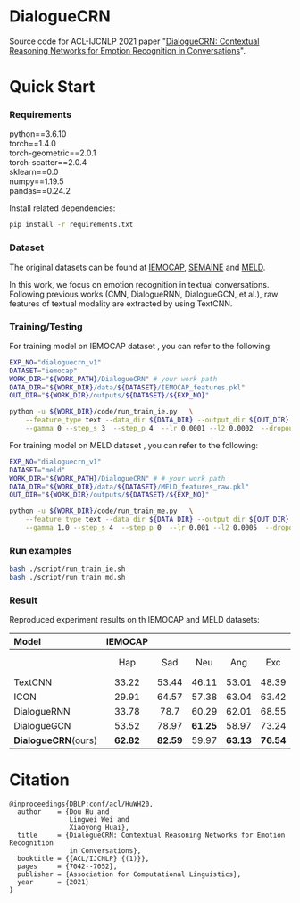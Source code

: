# DialogueCRN
Source code for ACL-IJCNLP 2021 paper "[DialogueCRN: Contextual Reasoning Networks for Emotion Recognition in Conversations](https://doi.org/10.18653/v1/2021.acl-long.547)".

# Quick Start

### Requirements
python==3.6.10          <br>
torch==1.4.0            <br>
torch-geometric==2.0.1  <br>
torch-scatter==2.0.4    <br>
sklearn==0.0            <br>
numpy==1.19.5           <br>
pandas==0.24.2          <br>

Install related dependencies:
```bash
pip install -r requirements.txt
```

### Dataset

The original datasets can be found at [IEMOCAP](https://sail.usc.edu/iemocap/), [SEMAINE](https://semaine-db.eu) and [MELD](https://github.com/SenticNet/MELD).

In this work, we focus on emotion recognition in textual conversations. Following previous works (CMN, DialogueRNN, DialogueGCN, et al.), raw features of textual modality are extracted by using TextCNN.

### Training/Testing

For training model on IEMOCAP dataset , you can refer to the following:
    
```bash
EXP_NO="dialoguecrn_v1"
DATASET="iemocap"
WORK_DIR="${WORK_PATH}/DialogueCRN" # your work path
DATA_DIR="${WORK_DIR}/data/${DATASET}/IEMOCAP_features.pkl"
OUT_DIR="${WORK_DIR}/outputs/${DATASET}/${EXP_NO}"

python -u ${WORK_DIR}/code/run_train_ie.py   \
    --feature_type text --data_dir ${DATA_DIR} --output_dir ${OUT_DIR}  \
    --gamma 0 --step_s 3  --step_p 4  --lr 0.0001 --l2 0.0002  --dropout 0.2 --base_layer 2
```

For training model on MELD dataset , you can refer to the following:

```bash
EXP_NO="dialoguecrn_v1"
DATASET="meld"
WORK_DIR="${WORK_PATH}/DialogueCRN" # # your work path
DATA_DIR="${WORK_DIR}/data/${DATASET}/MELD_features_raw.pkl"
OUT_DIR="${WORK_DIR}/outputs/${DATASET}/${EXP_NO}"

python -u ${WORK_DIR}/code/run_train_me.py   \
    --feature_type text --data_dir ${DATA_DIR} --output_dir ${OUT_DIR}  \
    --gamma 1.0 --step_s 4  --step_p 0  --lr 0.001 --l2 0.0005  --dropout 0.2 --base_layer 1 \

```

### Run examples
```bash
bash ./script/run_train_ie.sh
bash ./script/run_train_md.sh
```


### Result

Reproduced experiment results on th IEMOCAP and MELD datasets:

 | Model|IEMOCAP| | | | | | | | | MELD| | |
 |:-----|:-----:|:-----:|:-----:|:-----:|:-----:|:-----:|:-----:|:-----:|:-----:|:-----:|:-----:|:-----:|
 | |Hap|Sad|Neu|Ang|Exc|Fru|Acc|w-F1| ma-F1 |Acc|w-F1| ma-F1|
 | TextCNN      |33.22|53.44|46.11|53.01|48.39|54.59|49.35|49.21|48.13|59.69|56.83|33.8|
 | ICON         |29.91|64.57|57.38|63.04|63.42|**60.81**|58.3|57.9|56.52|-|-|-|
 | DialogueRNN  |33.78|78.7|60.29|62.01|68.55|60.62|63.03|62.5|60.66|59.54|56.39|32.93|
 | DialogueGCN  |53.52|78.97|**61.25**|58.97|73.24|54.62|64.02|63.65|63.42|59.46|56.77|34.05|
 | **DialogueCRN**(ours) |**62.82**|**82.59**|59.97|**63.13**|**76.54**|58.43|**66.73**|**66.66**|**67.25**|**60.50**|**58.25**|**35.65**|



# Citation
```
@inproceedings{DBLP:conf/acl/HuWH20,
  author    = {Dou Hu and
               Lingwei Wei and
               Xiaoyong Huai},
  title     = {DialogueCRN: Contextual Reasoning Networks for Emotion Recognition
               in Conversations},
  booktitle = {{ACL/IJCNLP} {(1)}},
  pages     = {7042--7052},
  publisher = {Association for Computational Linguistics},
  year      = {2021}
}
```


